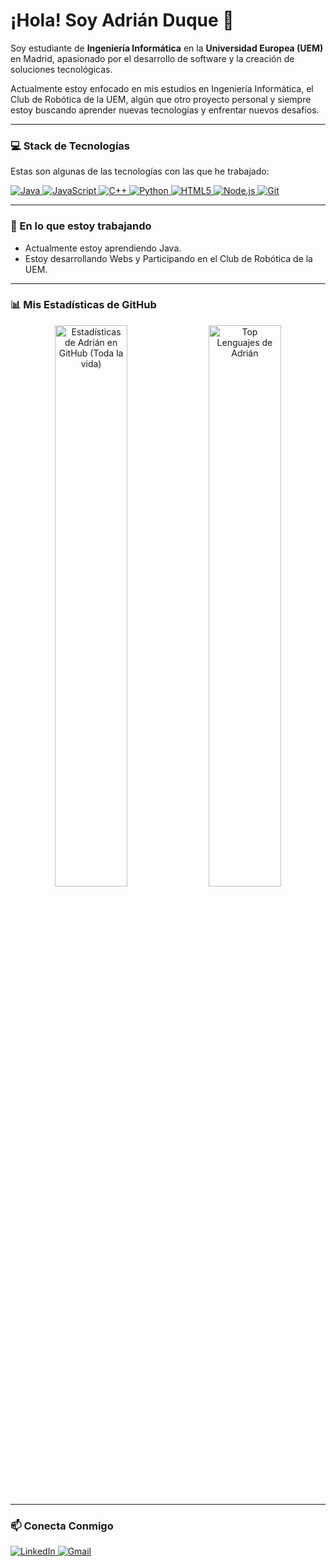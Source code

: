 # ¡Hola! Soy Adrián Duque 👋

Soy estudiante de **Ingeniería Informática** en la **Universidad Europea (UEM)** en Madrid, apasionado por el desarrollo de software y la creación de soluciones tecnológicas.

Actualmente estoy enfocado en mis estudios en Ingeniería Informática, el Club de Robótica de la UEM, algún que otro proyecto personal y siempre estoy buscando aprender nuevas tecnologías y enfrentar nuevos desafíos.

---

### 💻 Stack de Tecnologías

Estas son algunas de las tecnologías con las que he trabajado:

<p align="left">
  <a href="https://www.java.com" target="_blank">
    <img src="https://img.shields.io/badge/Java-ED8B00?style=for-the-badge&logo=openjdk&logoColor=white" alt="Java" />
  </a>
  <a href="https://developer.mozilla.org/en-US/docs/Web/JavaScript" target="_blank"> 
    <img src="https://img.shields.io/badge/JavaScript-F7DF1E?style=for-the-badge&logo=javascript&logoColor=black" alt="JavaScript" />
  </a>
  <a href="https://isocpp.org/" target="_blank">
    <img src="https://img.shields.io/badge/C%2B%2B-00599C?style=for-the-badge&logo=cplusplus&logoColor=white" alt="C++" />
  </a>
  <a href="https://www.python.org" target="_blank"> 
    <img src="https://img.shields.io/badge/Python-3776AB?style=for-the-badge&logo=python&logoColor=white" alt="Python" />
  </a>
  <a href="https://developer.mozilla.org/en-US/docs/Web/HTML" target="_blank">
    <img src="https://img.shields.io/badge/HTML5-E34F26?style=for-the-badge&logo=html5&logoColor=white" alt="HTML5" />
  </a>
  <a href="https://nodejs.org" target="_blank"> 
    <img src="https://img.shields.io/badge/Node.js-339933?style=for-the-badge&logo=node.js&logoColor=white" alt="Node.js" />
  </a>
  <a href="https://git-scm.com/" target="_blank">
    <img src="https://img.shields.io/badge/GIT-E44C30?style=for-the-badge&logo=git&logoColor=white" alt="Git" />
  </a>
</p>

---

### 🌱 En lo que estoy trabajando

* Actualmente estoy aprendiendo Java.
* Estoy desarrollando Webs y Participando en el Club de Robótica de la UEM.

---

### 📊 Mis Estadísticas de GitHub

<p align="center">
  <img width="48%" src="https://github-readme-stats.vercel.app/api?username=Adrian-Duque&show_icons=true&theme=vision-friendly-dark&locale=es" alt="Estadísticas de Adrián en GitHub (Toda la vida)" />
  <img width="48%" src="https://github-readme-stats.vercel.app/api/top-langs/?username=Adrian-Duque&layout=compact&theme=vision-friendly-dark&locale=es" alt="Top Lenguajes de Adrián" />
</p>

---

### 📫 Conecta Conmigo

<p align="left">
  <a href="https://www.linkedin.com/in/adrian-duque/" target="_blank">
    <img src="https://img.shields.io/badge/LinkedIn-0A66C2?style=for-the-badge&logo=linkedin&logoColor=white" alt="LinkedIn" />
  </a>
  <a href="mailto:adrian.duqueluengo@gmail.com">
    <img src="https://img.shields.io/badge/Gmail-D14836?style=for-the-badge&logo=gmail&logoColor=white" alt="Gmail" />
  </a>
</p>
